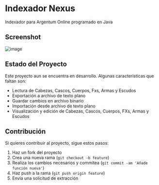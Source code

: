 # Indexador Nexus

Indexador para Argentum Online programado en Java

## Screenshot

![image](https://github.com/Lorwik/Indexador-Nexus/assets/1338437/d2ef1fb2-de4d-4fd4-88bc-8b02f04953db)

## Estado del Proyecto

Este proyecto aun se encuentra en desarrollo. Algunas caracteristicas que faltan son:

- Lectura de Cabezas, Cascos, Cuerpos, Fxs, Armas y Escudos
- Exportación a archivo de texto plano
- Guardar cambios en archivo binario
- Importación desde archivo de texto plano
- Visualización y edición de Cabezas, Cascos, Cuerpos, FXs, Armas y Escudos

## Contribución

Si quieres contribuir al proyecto, sigue estos pasos:

1. Haz un fork del proyecto
2. Crea una nueva rama (`git checkout -b feature`)
3. Realiza los cambios necesarios y commitea (`git commit -am 'Añade función nueva'`)
4. Haz push a la rama (`git push origin feature`)
5. Envía una solicitud de extracción
